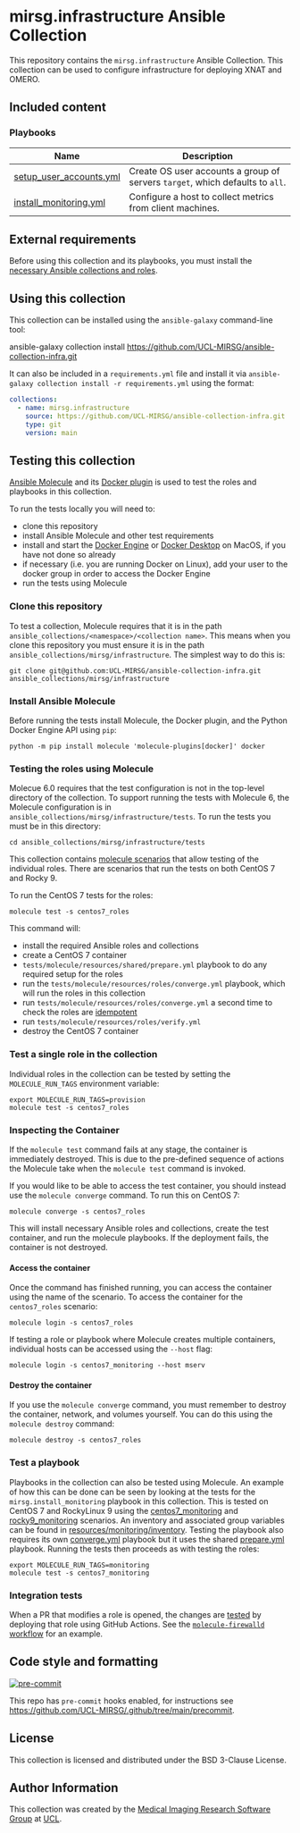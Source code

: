 # mirsg.infrastructure Ansible Collection

This repository contains the `mirsg.infrastructure` Ansible Collection. This
collection can be used to configure infrastructure for deploying XNAT and OMERO.

## Included content

### Playbooks

| Name                                                         | Description                                                                   |
| ------------------------------------------------------------ | ----------------------------------------------------------------------------- |
| [setup_user_accounts.yml](playbooks/setup_user_accounts.yml) | Create OS user accounts a group of servers `target`, which defaults to `all`. |
| [install_monitoring.yml](playbooks/install_monitoring.yml)   | Configure a host to collect metrics from client machines.                     |

## External requirements

Before using this collection and its playbooks, you must install the [necessary
Ansible collections and roles](meta/requirements.yml).

## Using this collection

This collection can be installed using the `ansible-galaxy` command-line tool:

ansible-galaxy collection install
https://github.com/UCL-MIRSG/ansible-collection-infra.git

It can also be included in a `requirements.yml` file and install it via
`ansible-galaxy collection install -r requirements.yml` using the format:

```yaml
collections:
  - name: mirsg.infrastructure
    source: https://github.com/UCL-MIRSG/ansible-collection-infra.git
    type: git
    version: main
```

## Testing this collection

[Ansible Molecule](https://ansible.readthedocs.io/projects/molecule/) and its
[Docker plugin](https://github.com/ansible-community/molecule-plugins) is used
to test the roles and playbooks in this collection.

To run the tests locally you will need to:

- clone this repository
- install Ansible Molecule and other test requirements
- install and start the [Docker Engine](https://docs.docker.com/engine/install/)
  or [Docker Desktop](https://www.docker.com/products/docker-desktop/) on MacOS,
  if you have not done so already
- if necessary (i.e. you are running Docker on Linux), add your user to the
  docker group in order to access the Docker Engine
- run the tests using Molecule

### Clone this repository

To test a collection, Molecule requires that it is in the path
`ansible_collections/<namespace>/<collection name>`. This means when you clone
this repository you must ensure it is in the path
`ansible_collections/mirsg/infrastructure`. The simplest way to do this is:

```shell
git clone git@github.com:UCL-MIRSG/ansible-collection-infra.git ansible_collections/mirsg/infrastructure
```

### Install Ansible Molecule

Before running the tests install Molecule, the Docker plugin, and the Python
Docker Engine API using `pip`:

```shell
python -m pip install molecule 'molecule-plugins[docker]' docker
```

### Testing the roles using Molecule

Molecue 6.0 requires that the test configuration is not in the top-level
directory of the collection. To support running the tests with Molecule 6, the
Molecule configuration is in `ansible_collections/mirsg/infrastructure/tests`.
To run the tests you must be in this directory:

```shell
cd ansible_collections/mirsg/infrastructure/tests
```

This collection contains [molecule
scenarios](https://ansible.readthedocs.io/projects/molecule/getting-started/#molecule-scenarios)
that allow testing of the individual roles. There are scenarios that run the
tests on both CentOS 7 and Rocky 9.

To run the CentOS 7 tests for the roles:

```shell
molecule test -s centos7_roles
```

This command will:

- install the required Ansible roles and collections
- create a CentOS 7 container
- `tests/molecule/resources/shared/prepare.yml` playbook to do any required
  setup for the roles
- run the `tests/molecule/resources/roles/converge.yml` playbook, which will run
  the roles in this collection
- run `tests/molecule/resources/roles/converge.yml` a second time to check the
  roles are
  [idempotent](https://docs.ansible.com/ansible/latest/reference_appendices/glossary.html#term-Idempotency)
- run `tests/molecule/resources/roles/verify.yml`
- destroy the CentOS 7 container

### Test a single role in the collection

Individual roles in the collection can be tested by setting the
`MOLECULE_RUN_TAGS` environment variable:

```shell
export MOLECULE_RUN_TAGS=provision
molecule test -s centos7_roles
```

### Inspecting the Container

If the `molecule test` command fails at any stage, the container is immediately
destroyed. This is due to the pre-defined sequence of actions the Molecule take
when the `molecule test` command is invoked.

If you would like to be able to access the test container, you should instead
use the `molecule converge` command. To run this on CentOS 7:

```shell
molecule converge -s centos7_roles
```

This will install necessary Ansible roles and collections, create the test
container, and run the molecule playbooks. If the deployment fails, the
container is not destroyed.

#### Access the container

Once the command has finished running, you can access the container using the
name of the scenario. To access the container for the `centos7_roles` scenario:

```shell
molecule login -s centos7_roles
```

If testing a role or playbook where Molecule creates multiple containers,
individual hosts can be accessed using the `--host` flag:

```shell
molecule login -s centos7_monitoring --host mserv
```

#### Destroy the container

If you use the `molecule converge` command, you must remember to destroy the
container, network, and volumes yourself. You can do this using the `molecule
destroy` command:

```shell
molecule destroy -s centos7_roles
```

### Test a playbook

Playbooks in the collection can also be tested using Molecule. An example of how
this can be done can be seen by looking at the tests for the
`mirsg.install_monitoring` playbook in this collection. This is tested on CentOS
7 and RockyLinux 9 using the
[centos7_monitoring](./tests/molecule/centos7_monitoring/) and
[rocky9_monitoring](./tests/molecule/rocky9_monitoring/) scenarios. An inventory
and associated group variables can be found in
[resources/monitoring/inventory](./tests/molecule/resources/monitoring/inventory/).
Testing the playbook also requires its own
[converge.yml](./tests/molecule/resources/monitoring/converge.yml) playbook but
it uses the shared [prepare.yml](./tests/molecule/resources/shared/prepare.yml)
playbook. Running the tests then proceeds as with testing the roles:

```shell
export MOLECULE_RUN_TAGS=monitoring
molecule test -s centos7_monitoring
```

### Integration tests

When a PR that modifies a role is opened, the changes are
[tested](.github/workflows/) by deploying that role using GitHub Actions. See
the [`molecule-firewalld` workflow](.github/workflows/molecule-firewalld.yml)
for an example.

## Code style and formatting

[![pre-commit](https://img.shields.io/badge/pre--commit-enabled-brightgreen?logo=pre-commit&logoColor=white)](https://github.com/pre-commit/pre-commit)

This repo has `pre-commit` hooks enabled, for instructions see
<https://github.com/UCL-MIRSG/.github/tree/main/precommit>.

## License

This collection is licensed and distributed under the BSD 3-Clause License.

## Author Information

This collection was created by the [Medical Imaging Research Software
Group](https://www.ucl.ac.uk/advanced-research-computing/expertise/research-software-development/medical-imaging-research-software-group)
at [UCL](https://www.ucl.ac.uk/).

